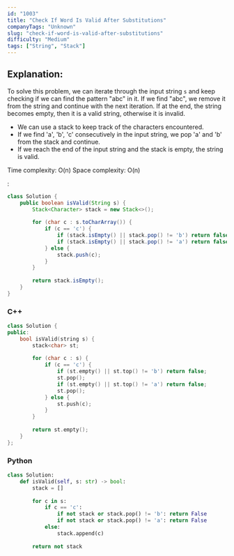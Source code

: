 ```yaml
---
id: "1003"
title: "Check If Word Is Valid After Substitutions"
companyTags: "Unknown"
slug: "check-if-word-is-valid-after-substitutions"
difficulty: "Medium"
tags: ["String", "Stack"]
---
```


## Explanation:
To solve this problem, we can iterate through the input string `s` and keep checking if we can find the pattern "abc" in it. If we find "abc", we remove it from the string and continue with the next iteration. If at the end, the string becomes empty, then it is a valid string, otherwise it is invalid.

- We can use a stack to keep track of the characters encountered.
- If we find 'a', 'b', 'c' consecutively in the input string, we pop 'a' and 'b' from the stack and continue.
- If we reach the end of the input string and the stack is empty, the string is valid.

Time complexity: O(n)
Space complexity: O(n)

:

```java
class Solution {
    public boolean isValid(String s) {
        Stack<Character> stack = new Stack<>();
        
        for (char c : s.toCharArray()) {
            if (c == 'c') {
                if (stack.isEmpty() || stack.pop() != 'b') return false;
                if (stack.isEmpty() || stack.pop() != 'a') return false;
            } else {
                stack.push(c);
            }
        }
        
        return stack.isEmpty();
    }
}
```

### C++
```cpp
class Solution {
public:
    bool isValid(string s) {
        stack<char> st;
        
        for (char c : s) {
            if (c == 'c') {
                if (st.empty() || st.top() != 'b') return false;
                st.pop();
                if (st.empty() || st.top() != 'a') return false;
                st.pop();
            } else {
                st.push(c);
            }
        }
        
        return st.empty();
    }
};
```

### Python
```python
class Solution:
    def isValid(self, s: str) -> bool:
        stack = []
        
        for c in s:
            if c == 'c':
                if not stack or stack.pop() != 'b': return False
                if not stack or stack.pop() != 'a': return False
            else:
                stack.append(c)
        
        return not stack
```